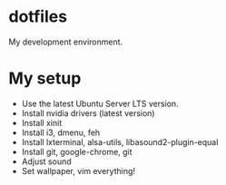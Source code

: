 # dotfiles
My development environment.

# My setup
 * Use the latest Ubuntu Server LTS version.
 * Install nvidia drivers (latest version)
 * Install xinit
 * Install i3, dmenu, feh
 * Install lxterminal, alsa-utils, libasound2-plugin-equal
 * Install git, google-chrome, git
 * Adjust sound
 * Set wallpaper, vim everything!
